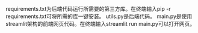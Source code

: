 requirements.txt为后端代码运行所需要的第三方库。在终端输入pip -r requirements.txt可将所需的库一键安装。
utils.py是后端代码。
main.py是使用streamlit架构的前端网页代码。在终端输入streamlit run main.py可以打开网页。
